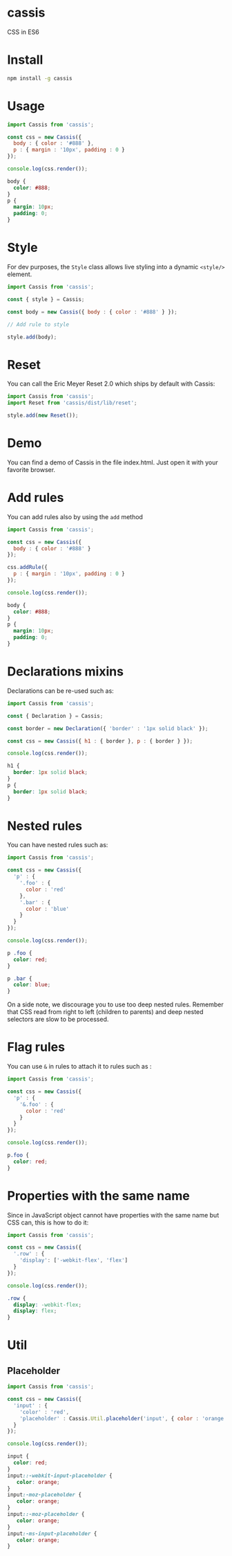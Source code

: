 cassis
===

CSS in ES6

# Install

```bash
npm install -g cassis
```

# Usage

```js
import Cassis from 'cassis';

const css = new Cassis({
  body : { color : '#888' },
  p : { margin : '10px', padding : 0 }
});

console.log(css.render());
```

```css
body {
  color: #888;
}
p {
  margin: 10px;
  padding: 0;
}
```

# Style

For dev purposes, the `Style` class allows live styling into a dynamic `<style/>` element.

```js
import Cassis from 'cassis';

const { style } = Cassis;

const body = new Cassis({ body : { color : '#888' } });

// Add rule to style

style.add(body);
```

# Reset

You can call the Eric Meyer Reset 2.0 which ships by default with Cassis:

```js
import Cassis from 'cassis';
import Reset from 'cassis/dist/lib/reset';

style.add(new Reset());
```

# Demo

You can find a demo of Cassis in the file index.html. Just open it with your favorite browser.

# Add rules

You can add rules also by using the `add` method

```js
import Cassis from 'cassis';

const css = new Cassis({
  body : { color : '#888' }
});

css.addRule({
  p : { margin : '10px', padding : 0 }
});

console.log(css.render());
```

```css
body {
  color: #888;
}
p {
  margin: 10px;
  padding: 0;
}
```

# Declarations mixins

Declarations can be re-used such as:

```js
import Cassis from 'cassis';

const { Declaration } = Cassis;

const border = new Declaration({ 'border' : '1px solid black' });

const css = new Cassis({ h1 : { border }, p : { border } });

console.log(css.render());
```

```css
h1 {
  border: 1px solid black;
}
p {
  border: 1px solid black;
}
```

# Nested rules

You can have nested rules such as:

```js
import Cassis from 'cassis';

const css = new Cassis({
  'p' : {
    '.foo' : {
      color : 'red'
    },
    '.bar' : {
      color : 'blue'
    }
  }
});

console.log(css.render());
```

```css
p .foo {
  color: red;
}

p .bar {
  color: blue;
}
```

On a side note, we discourage you to use too deep nested rules. Remember that CSS read from right to left (children to parents) and deep nested selectors are slow to be processed.

# Flag rules

You can use `&` in rules to attach it to rules such as :

```js
import Cassis from 'cassis';

const css = new Cassis({
  'p' : {
    '&.foo' : {
      color : 'red'
    }
  }
});

console.log(css.render());
```

```css
p.foo {
  color: red;
}
```

# Properties with the same name

Since in JavaScript object cannot have properties with the same name but CSS can, this is how to do it:

```js
import Cassis from 'cassis';

const css = new Cassis({
  '.row' : {
    'display': ['-webkit-flex', 'flex']
  }
});

console.log(css.render());
```

```css
.row {
  display: -webkit-flex;
  display: flex;
}
```

# Util

## Placeholder

```js
import Cassis from 'cassis';

const css = new Cassis({
  'input' : {
    'color' : 'red',
    'placeholder' : Cassis.Util.placeholder('input', { color : 'orange' })
  }
});

console.log(css.render());
```

```css
input {
  color: red;
}
input::-webkit-input-placeholder {
   color: orange;
}
input:-moz-placeholder {
   color: orange;
}
input::-moz-placeholder {
   color: orange;
}
input:-ms-input-placeholder {
   color: orange;
}
```
